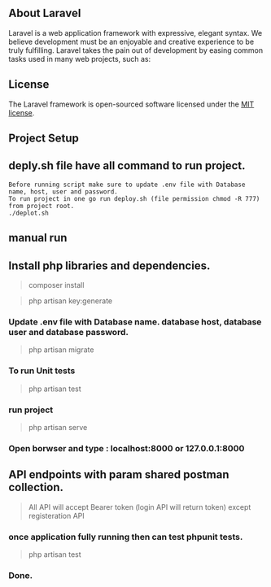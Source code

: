 ## About Laravel

Laravel is a web application framework with expressive, elegant syntax. We believe development must be an enjoyable and creative experience to be truly fulfilling. Laravel takes the pain out of development by easing common tasks used in many web projects, such as:

## License

The Laravel framework is open-sourced software licensed under the [MIT license](https://opensource.org/licenses/MIT).

## Project Setup

## deply.sh file have all command to run project.

    Before running script make sure to update .env file with Database name, host, user and password.
    To run project in one go run deploy.sh (file permission chmod -R 777) from project root.
    ./deplot.sh

## manual run

## Install php libraries and dependencies.

> composer install

> php artisan key:generate

### Update .env file with Database name. database host, database user and database password.

> php artisan migrate

### To run Unit tests

> php artisan test

### run project

> php artisan serve

### Open borwser and type : localhost:8000 or 127.0.0.1:8000

## API endpoints with param shared postman collection.

> All API will accept Bearer token (login API will return token) except registeration API

### once application fully running then can test phpunit tests.

> php artisan test

### Done.
